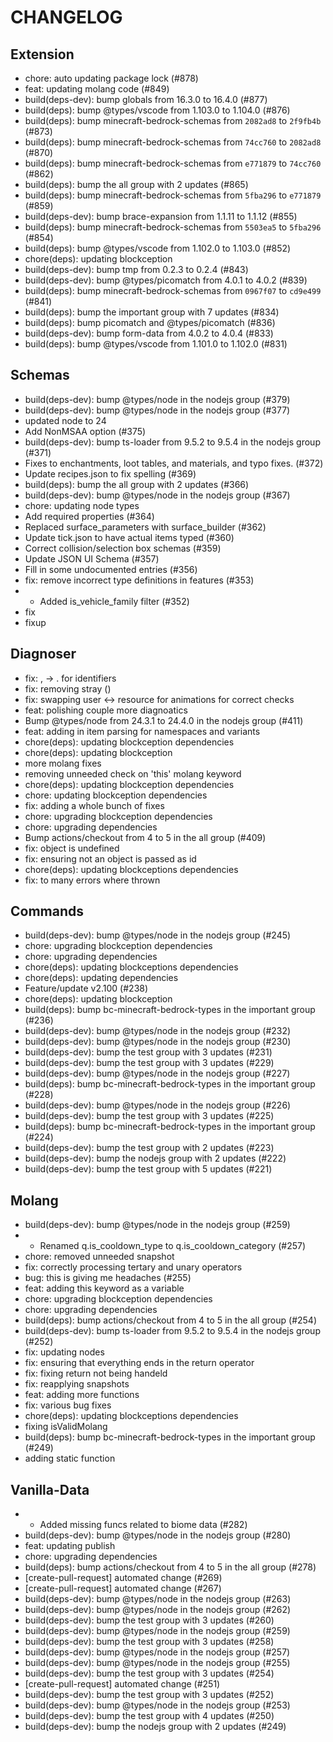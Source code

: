 # CHANGELOG

## Extension
- chore: auto updating package lock (#878)
- feat: updating molang code (#849)
- build(deps-dev): bump globals from 16.3.0 to 16.4.0 (#877)
- build(deps): bump @types/vscode from 1.103.0 to 1.104.0 (#876)
- build(deps): bump minecraft-bedrock-schemas from `2082ad8` to `2f9fb4b` (#873)
- build(deps): bump minecraft-bedrock-schemas from `74cc760` to `2082ad8` (#870)
- build(deps): bump minecraft-bedrock-schemas from `e771879` to `74cc760` (#862)
- build(deps): bump the all group with 2 updates (#865)
- build(deps): bump minecraft-bedrock-schemas from `5fba296` to `e771879` (#859)
- build(deps-dev): bump brace-expansion from 1.1.11 to 1.1.12 (#855)
- build(deps): bump minecraft-bedrock-schemas from `5503ea5` to `5fba296` (#854)
- build(deps): bump @types/vscode from 1.102.0 to 1.103.0 (#852)
- chore(deps): updating blockception
- build(deps-dev): bump tmp from 0.2.3 to 0.2.4 (#843)
- build(deps-dev): bump @types/picomatch from 4.0.1 to 4.0.2 (#839)
- build(deps): bump minecraft-bedrock-schemas from `0967f07` to `cd9e499` (#841)
- build(deps): bump the important group with 7 updates (#834)
- build(deps): bump picomatch and @types/picomatch (#836)
- build(deps-dev): bump form-data from 4.0.2 to 4.0.4 (#833)
- build(deps): bump @types/vscode from 1.101.0 to 1.102.0 (#831) 

## Schemas
- build(deps-dev): bump @types/node in the nodejs group (#379)
- build(deps-dev): bump @types/node in the nodejs group (#377)
- updated node to 24
- Add NonMSAA option (#375)
- build(deps-dev): bump ts-loader from 9.5.2 to 9.5.4 in the nodejs group (#371)
- Fixes to enchantments, loot tables, and materials, and typo fixes. (#372)
- Update recipes.json to fix spelling (#369)
- build(deps): bump the all group with 2 updates (#366)
- build(deps-dev): bump @types/node in the nodejs group (#367)
- chore: updating node types
- Add required properties (#364)
- Replaced surface_parameters with surface_builder (#362)
- Update tick.json to have actual items typed (#360)
- Correct collision/selection box schemas (#359)
- Update JSON UI Schema (#357)
- Fill in some undocumented entries (#356)
- fix: remove incorrect type definitions in features (#353)
- - Added is_vehicle_family filter (#352)
- fix
- fixup 

## Diagnoser
- fix: , -> . for identifiers
- fix: removing stray ()
- fix: swapping user <-> resource for animations for correct checks
- feat: polishing couple more diagnoatics
- Bump @types/node from 24.3.1 to 24.4.0 in the nodejs group (#411)
- feat: adding in item parsing for namespaces and variants
- chore(deps): updating blockception dependencies
- chore(deps): updating blockception
- more molang fixes
- removing unneeded check on 'this' molang keyword
- chore(deps): updating blockception dependencies
- chore: updating blockception dependencies
- fix: adding a whole bunch of fixes
- chore: upgrading blockception dependencies
- chore: upgrading dependencies
- Bump actions/checkout from 4 to 5 in the all group (#409)
- fix: object is undefined
- fix: ensuring not an object is passed as id
- chore(deps): updating blockceptions dependencies
- fix: to many errors where thrown 

## Commands
- build(deps-dev): bump @types/node in the nodejs group (#245)
- chore: upgrading blockception dependencies
- chore: upgrading dependencies
- chore(deps): updating blockceptions dependencies
- chore(deps): updating dependencies
- Feature/update v2.100 (#238)
- chore(deps): updating blockception
- build(deps): bump bc-minecraft-bedrock-types in the important group (#236)
- build(deps-dev): bump @types/node in the nodejs group (#232)
- build(deps-dev): bump @types/node in the nodejs group (#230)
- build(deps-dev): bump the test group with 3 updates (#231)
- build(deps-dev): bump the test group with 3 updates (#229)
- build(deps-dev): bump @types/node in the nodejs group (#227)
- build(deps): bump bc-minecraft-bedrock-types in the important group (#228)
- build(deps-dev): bump @types/node in the nodejs group (#226)
- build(deps-dev): bump the test group with 3 updates (#225)
- build(deps): bump bc-minecraft-bedrock-types in the important group (#224)
- build(deps-dev): bump the test group with 2 updates (#223)
- build(deps-dev): bump the nodejs group with 2 updates (#222)
- build(deps-dev): bump the test group with 5 updates (#221) 

## Molang
- build(deps-dev): bump @types/node in the nodejs group (#259)
- - Renamed q.is_cooldown_type to q.is_cooldown_category (#257)
- chore: removed unneeded snapshot
- fix: correctly processing tertary and unary operators
- bug: this is giving me headaches (#255)
- feat: adding this keyword as a variable
- chore: upgrading blockception dependencies
- chore: upgrading dependencies
- build(deps): bump actions/checkout from 4 to 5 in the all group (#254)
- build(deps-dev): bump ts-loader from 9.5.2 to 9.5.4 in the nodejs group (#252)
- fix: updating nodes
- fix: ensuring that everything ends in the return operator
- fix: fixing return not being handeld
- fix: reapplying snapshots
- feat: adding more functions
- fix: various bug fixes
- chore(deps): updating blockceptions dependencies
- fixing isValidMolang
- build(deps): bump bc-minecraft-bedrock-types in the important group (#249)
- adding static function 

## Vanilla-Data
- - Added missing funcs related to biome data (#282)
- build(deps-dev): bump @types/node in the nodejs group (#280)
- feat: updating publish
- chore: upgrading dependencies
- build(deps): bump actions/checkout from 4 to 5 in the all group (#278)
- [create-pull-request] automated change (#269)
- [create-pull-request] automated change (#267)
- build(deps-dev): bump @types/node in the nodejs group (#263)
- build(deps-dev): bump @types/node in the nodejs group (#262)
- build(deps-dev): bump the test group with 3 updates (#260)
- build(deps-dev): bump @types/node in the nodejs group (#259)
- build(deps-dev): bump the test group with 3 updates (#258)
- build(deps-dev): bump @types/node in the nodejs group (#257)
- build(deps-dev): bump @types/node in the nodejs group (#255)
- build(deps-dev): bump the test group with 3 updates (#254)
- [create-pull-request] automated change (#251)
- build(deps-dev): bump the test group with 3 updates (#252)
- build(deps-dev): bump @types/node in the nodejs group (#253)
- build(deps-dev): bump the test group with 4 updates (#250)
- build(deps-dev): bump the nodejs group with 2 updates (#249) 
